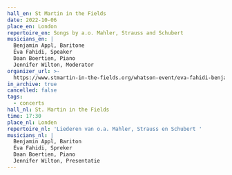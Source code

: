 ```yaml
---
hall_en: St Martin in the Fields
date: 2022-10-06
place_en: London
repertoire_en: Songs by a.o. Mahler, Strauss and Schubert
musicians_en: |
  Benjamin Appl, Baritone
  Éva Fahidi, Speaker
  Daan Boertien, Piano
  Jennifer Wilton, Moderator
organizer_url: >-
  https://www.stmartin-in-the-fields.org/whatson-event/eva-fahidi-benjamin-appl-i-know-for-certain-that-ill-see-you-again/
in_archive: true
cancelled: false
tags:
  - concerts
hall_nl: St. Martin in the Fields
time: 17:30
place_nl: Londen
repertoire_nl: 'Liederen van o.a. Mahler, Strauss en Schubert '
musicians_nl: |
  Benjamin Appl, Bariton
  Éva Fahidi, Spreker
  Daan Boertien, Piano
  Jennifer Wilton, Presentatie
---
```

